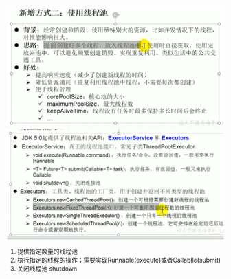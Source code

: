 ![](2019-11-20-20-36-19.png)
![](2019-11-20-20-41-30.png)

1. 提供指定数量的线程池
2. 执行指定的线程的操作；需要实现Runnable(execute)或者Callablle(submit)
3. 关闭线程池 shutdown
